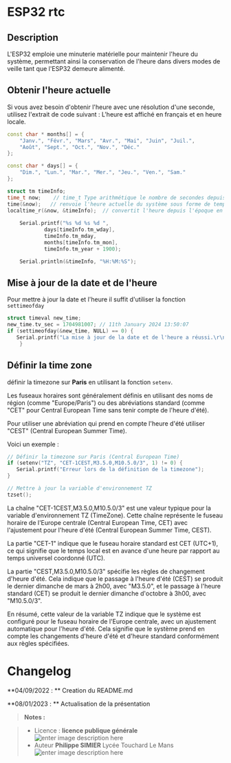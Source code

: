 ﻿# ESP32 rtc 

## Description

L'ESP32 emploie une minuterie matérielle pour maintenir l'heure du système, permettant ainsi la conservation de l'heure dans divers modes de veille tant que l'ESP32 demeure alimenté.

## Obtenir l'heure actuelle

Si vous avez besoin d'obtenir l'heure avec une résolution d'une seconde, utilisez l'extrait de code suivant : L'heure est affiché en français et en heure locale.

```cpp
const char * months[] = {
    "Janv.", "Févr.", "Mars", "Avr.", "Mai", "Juin", "Juil.",
    "Août", "Sept.", "Oct.", "Nov.", "Déc."
};

const char * days[] = {
    "Dim.", "Lun.", "Mar.", "Mer.", "Jeu.", "Ven.", "Sam."
};

struct tm timeInfo;
time_t now;    // time_t Type arithmétique le nombre de secondes depuis 00h00, le 1er janvier 1970 UTC
time(&now);   // renvoie l'heure actuelle du système sous forme de temps depuis l'époque
localtime_r(&now, &timeInfo);  // convertit l'heure depuis l'époque en heure calendaire exprimée en heure locale
    
    Serial.printf("%s %d %s %d ",
            days[timeInfo.tm_wday],
            timeInfo.tm_mday,
            months[timeInfo.tm_mon],
            timeInfo.tm_year + 1900);

    Serial.println(&timeInfo, "%H:%M:%S");
```
## Mise à jour de la date et de l'heure

Pour mettre à jour la date et l'heure il suffit d'utiliser la fonction `settimeofday`
```cpp
struct timeval new_time;
new_time.tv_sec = 1704981007; // 11th January 2024 13:50:07
if (settimeofday(&new_time, NULL) == 0) {
   Serial.printf("La mise à jour de la date et de l'heure a réussi.\r\n");
    } 

```
## Définir la time zone

définir la timezone sur **Paris** en utilisant la fonction `setenv`.

Les fuseaux horaires sont généralement définis en utilisant des noms de région (comme "Europe/Paris") ou des abréviations standard (comme "CET" pour Central European Time sans tenir compte de l'heure d'été). 

Pour utiliser une abréviation qui prend en compte l'heure d'été utiliser "CEST" (Central European Summer Time).

Voici un exemple :
```cpp
// Définir la timezone sur Paris (Central European Time)
if (setenv("TZ", "CET-1CEST,M3.5.0,M10.5.0/3", 1) != 0) {
   Serial.printf("Erreur lors de la définition de la timezone");    
}

// Mettre à jour la variable d'environnement TZ
tzset();
```
La chaîne "CET-1CEST,M3.5.0,M10.5.0/3" est une valeur typique pour la variable d'environnement TZ (TimeZone). Cette chaîne représente le fuseau horaire de l'Europe centrale (Central European Time, CET) avec l'ajustement pour l'heure d'été (Central European Summer Time, CEST).

La partie "CET-1" indique que le fuseau horaire standard est CET (UTC+1), ce qui signifie que le temps local est en avance d'une heure par rapport au temps universel coordonné (UTC).

La partie "CEST,M3.5.0,M10.5.0/3" spécifie les règles de changement d'heure d'été. Cela indique que le passage à l'heure d'été (CEST) se produit le dernier dimanche de mars à 2h00, avec "M3.5.0", et le passage à l'heure standard (CET) se produit le dernier dimanche d'octobre à 3h00, avec "M10.5.0/3".

En résumé, cette valeur de la variable TZ indique que le système est configuré pour le fuseau horaire de l'Europe centrale, avec un ajustement automatique pour l'heure d'été. Cela signifie que le système prend en compte les changements d'heure d'été et d'heure standard conformément aux règles spécifiées.




# Changelog

**04/09/2022 : ** Creation du README.md 

**08/01/2023 : ** Actualisation de la présentation

> **Notes :**


> - Licence : **licence publique générale** ![enter image description here](https://img.shields.io/badge/licence-GPL-green.svg)
> - Auteur **Philippe SIMIER** Lycée Touchard Le Mans
>  ![enter image description here](https://img.shields.io/badge/built-passing-green.svg)

<!-- TOOLBOX 

Génération des badges : https://shields.io/
Génération de ce fichier : https://stackedit.io/editor#


